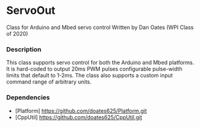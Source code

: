 # ServoOut
Class for Arduino and Mbed servo control
Written by Dan Oates (WPI Class of 2020)

### Description
This class supports servo control for both the Arduino and Mbed platforms. It is hard-coded to output 20ms PWM pulses configurable pulse-width limits that default to 1-2ms. The class also supports a custom input command range of arbitrary units.

### Dependencies
- [Platform] https://github.com/doates625/Platform.git
- [CppUtil] https://github.com/doates625/CppUtil.git